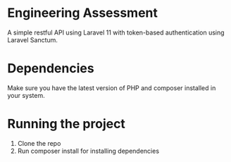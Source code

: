 # Engineering Assessment

A simple restful API using Laravel 11 with token-based authentication using Laravel Sanctum.

# Dependencies

Make sure you have the latest version of PHP and composer installed in your system.

# Running the project

1. Clone the repo
2. Run composer install for installing dependencies
